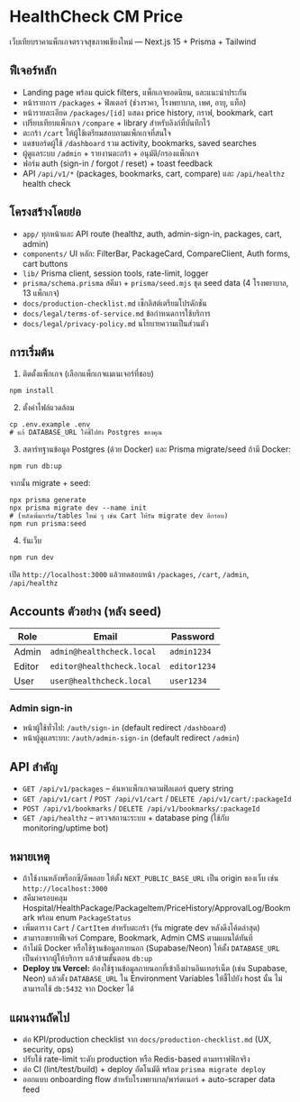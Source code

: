 # HealthCheck CM Price

เว็บเทียบราคาแพ็กเกจตรวจสุขภาพเชียงใหม่ — Next.js 15 + Prisma + Tailwind

## ฟีเจอร์หลัก
- Landing page พร้อม quick filters, แพ็กเกจยอดนิยม, และแนะนำประกัน
- หน้ารายการ `/packages` + ฟิลเตอร์ (ช่วงราคา, โรงพยาบาล, เพศ, อายุ, แท็ก)
- หน้ารายละเอียด `/packages/[id]` แสดง price history, กราฟ, bookmark, cart
- เปรียบเทียบแพ็กเกจ `/compare` + library สำหรับลิงก์ที่บันทึกไว้
- ตะกร้า `/cart` ให้ผู้ใช้เตรียมสอบถามแพ็กเกจที่สนใจ
- แดชบอร์ดผู้ใช้ `/dashboard` รวม activity, bookmarks, saved searches
- ผู้ดูแลระบบ `/admin` + รายงานตะกร้า + อนุมัติ/กรองแพ็กเกจ
- ฟอร์ม auth (sign-in / forgot / reset) + toast feedback
- API `/api/v1/*` (packages, bookmarks, cart, compare) และ `/api/healthz` health check

## โครงสร้างโดยย่อ
- `app/` ทุกหน้าและ API route (healthz, auth, admin-sign-in, packages, cart, admin)
- `components/` UI หลัก: FilterBar, PackageCard, CompareClient, Auth forms, cart buttons
- `lib/` Prisma client, session tools, rate-limit, logger
- `prisma/schema.prisma` สคีมา + `prisma/seed.mjs` ชุด seed data (4 โรงพยาบาล, 13 แพ็กเกจ)
- `docs/production-checklist.md` เช็กลิสต์เตรียมโปรดักชัน
- `docs/legal/terms-of-service.md` ข้อกำหนดการใช้บริการ
- `docs/legal/privacy-policy.md` นโยบายความเป็นส่วนตัว

## การเริ่มต้น
1) ติดตั้งแพ็กเกจ (เลือกแพ็กเกจแมเนเจอร์ที่ชอบ)
```
npm install
```

2) ตั้งค่าไฟล์แวดล้อม
```
cp .env.example .env
# แก้ DATABASE_URL ให้ชี้ไปยัง Postgres ของคุณ
```

3) สตาร์ทฐานข้อมูล Postgres (ด้วย Docker) และ Prisma migrate/seed
ถ้ามี Docker:
```
npm run db:up
```
จากนั้น migrate + seed:
```
npx prisma generate
npx prisma migrate dev --name init
# (หลังเพิ่มการ์ด/tables ใหม่ ๆ เช่น Cart ให้รัน migrate dev อีกรอบ)
npm run prisma:seed
```

4) รันเว็บ
```
npm run dev
```

เปิด `http://localhost:3000` แล้วทดสอบหน้า `/packages`, `/cart`, `/admin`, `/api/healthz`

## Accounts ตัวอย่าง (หลัง seed)
| Role      | Email                       | Password   |
|-----------|-----------------------------|------------|
| Admin     | `admin@healthcheck.local`   | `admin1234`|
| Editor    | `editor@healthcheck.local`  | `editor1234`|
| User      | `user@healthcheck.local`    | `user1234` |

### Admin sign-in
- หน้าผู้ใช้ทั่วไป: `/auth/sign-in` (default redirect `/dashboard`)
- หน้าผู้ดูแลระบบ: `/auth/admin-sign-in` (default redirect `/admin`)

## API สำคัญ
- `GET /api/v1/packages` – ค้นหาแพ็กเกจตามฟิลเตอร์ query string
- `GET /api/v1/cart` / `POST /api/v1/cart` / `DELETE /api/v1/cart/:packageId`
- `POST /api/v1/bookmarks` / `DELETE /api/v1/bookmarks/:packageId`
- `GET /api/healthz` – ตรวจสถานะระบบ + database ping (ใช้กับ monitoring/uptime bot)

## หมายเหตุ
- ถ้าใช้งานหลังพร็อกซี/ดีพลอย ให้ตั้ง `NEXT_PUBLIC_BASE_URL` เป็น origin ของเว็บ เช่น `http://localhost:3000`
- สคีมาครอบคลุม Hospital/HealthPackage/PackageItem/PriceHistory/ApprovalLog/Bookmark พร้อม enum `PackageStatus`
- เพิ่มตาราง `Cart` / `CartItem` สำหรับตะกร้า (รัน migrate dev หลังดึงโค้ดล่าสุด)
- สามารถขยายฟีเจอร์ Compare, Bookmark, Admin CMS ตามแผนได้ทันที
- ถ้าไม่มี Docker หรือใช้ฐานข้อมูลภายนอก (Supabase/Neon) ให้ตั้ง `DATABASE_URL` เป็นค่าจากผู้ให้บริการ แล้วข้ามขั้นตอน `db:up`
- **Deploy บน Vercel:** ต้องใช้ฐานข้อมูลภายนอกที่เข้าถึงผ่านอินเทอร์เน็ต (เช่น Supabase, Neon) แล้วตั้ง `DATABASE_URL` ใน Environment Variables ให้ชี้ไปยัง host นั้น ไม่สามารถใช้ `db:5432` จาก Docker ได้

## แผนงานถัดไป
- ต่อ KPI/production checklist จาก `docs/production-checklist.md` (UX, security, ops)
- ปรับใช้ rate-limit ระดับ production หรือ Redis-based ตามทราฟฟิกจริง
- ต่อ CI (lint/test/build) + deploy อัตโนมัติ พร้อม `prisma migrate deploy`
- ออกแบบ onboarding flow สำหรับโรงพยาบาล/พาร์ตเนอร์ + auto-scraper data feed
